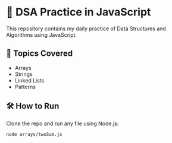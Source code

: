 # 🧠 DSA Practice in JavaScript

This repository contains my daily practice of Data Structures and Algorithms using JavaScript.

## 📂 Topics Covered

- Arrays
- Strings
- Linked Lists
- Patterns

## 🛠️ How to Run

Clone the repo and run any file using Node.js:

```bash
node arrays/twoSum.js
